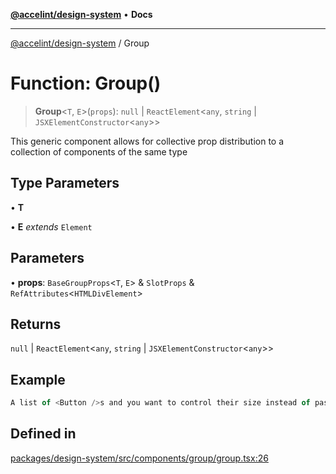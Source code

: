 [**@accelint/design-system**](../README.md) • **Docs**

***

[@accelint/design-system](../README.md) / Group

# Function: Group()

> **Group**\<`T`, `E`\>(`props`): `null` \| `ReactElement`\<`any`, `string` \| `JSXElementConstructor`\<`any`\>\>

This generic component allows for collective prop distribution to a collection of components of the same type

## Type Parameters

• **T**

• **E** *extends* `Element`

## Parameters

• **props**: `BaseGroupProps`\<`T`, `E`\> & `SlotProps` & `RefAttributes`\<`HTMLDivElement`\>

## Returns

`null` \| `ReactElement`\<`any`, `string` \| `JSXElementConstructor`\<`any`\>\>

## Example

```ts
A list of <Button />s and you want to control their size instead of passing the same props to each
```

## Defined in

[packages/design-system/src/components/group/group.tsx:26](https://github.com/gohypergiant/standard-toolkit/blob/258694cea8ed8bbd956b3cf5da47c2c9debcf127/packages/design-system/src/components/group/group.tsx#L26)

